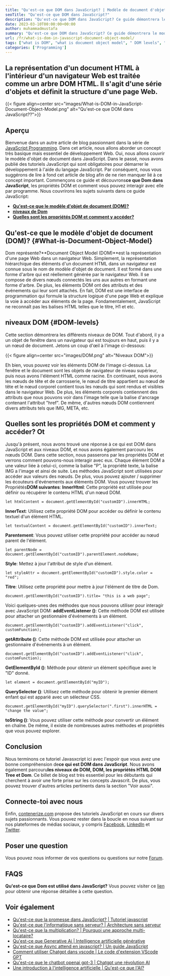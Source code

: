 ```yaml
---
title: "Qu'est-ce que DOM dans JavaScript? | Modèle de document d'objet" 
seoTitle: "Qu'est-ce que DOM dans JavaScript?" 
description: "Qu'est-ce que DOM dans JavaScript? Ce guide démontrera le modèle d'objet de document, les propriétés de DOM, les niveaux de DOM et comment accéder aux éléments DOM." 
date: 2023-03-10T00:00:00+00:00
author: muhammadmustafa
summary: "Qu'est-ce que DOM dans JavaScript? Ce guide démontrera le modèle d'objet de document, les propriétés de DOM, les niveaux de DOM et comment accéder aux éléments DOM." 
url: /fr/what-is-dom-in-javascript-document-object-model/
tags: ["what is DOM", "what is document object model", " DOM levels", "HTML DOM tree", "DOM properties"]
categories: ['Programming']
---
```


## La représentation d'un document HTML à l'intérieur d'un navigateur Web est traitée comme un arbre DOM HTML. Il s'agit d'une série d'objets et définit la structure d'une page Web.

{{< figure align=center src="images/What-is-DOM-in-JavaScript-Document-Object-Model.png" alt="Qu'est-ce que DOM dans JavaScript??">}}


## Aperçu
Bienvenue dans un autre article de blog passionnant dans la série de [JavaScript Programming][1]. Dans cet article, nous allons aborder un concept très basique mais essentiel de développement Web. Oui, nous allons couvrir le modèle d'objet de document dans JavaScript. Dans le passé, nous avons publié des tutoriels JavaScript qui sont obligatoires pour démarrer le développement à l'aide du langage JavaScript. Par conséquent, nous vous suggérons de lire à fond cet article de blog afin de ne rien manquer lié à ce concept important. Commençons ce guide et découvrons**ce que Dom dans JavaScript**, les propriétés DOM et comment vous pouvez interagir avec elle par programme.
Nous couvrirons les sujets suivants dans ce guide JavaScript:
  * **[Qu'est-ce que le modèle d'objet de document (DOM)?][2]**
  * **[niveaux de Dom][3]**
  * **[Quelles sont les propriétés DOM et comment y accéder?][4]**

## Qu'est-ce que le modèle d'objet de document (DOM)?   {#What-is-Document-Object-Model}
Dom représente?**Document Object Model (DOM)**est la représentation d'une page Web dans un navigateur Web. Simplement, la représentation hiérarchique des éléments d'un document HTML dans un navigateur est connue sous le nom de modèle d'objet de document. Il est formé dans une forme d'arbre qui est réellement générée par le navigateur Web. Il se compose de divers nœuds connectés les uns aux autres en formant une forme d'arbre. De plus, les éléments DOM ont des attributs et des événements qui leur sont attachés.
En fait, DOM est une interface de programmation qui formule la structure logique d'une page Web et explique la voie à accéder aux éléments de la page. Fondamentalement, JavaScript ne reconnaît pas les balises HTML telles que le titre, H1 et etc.

## niveaux DOM   {#DOM-levels}
Cette section démontrera les différents niveaux de DOM. Tout d'abord, il y a un objet de fenêtre dans un navigateur qui est toujours en haut, puis il y a un nœud de document. Jetons un coup d'œil à l'image ci-dessous:

{{< figure align=center src="images/DOM.png" alt="Niveaux DOM">}}

Eh bien, vous pouvez voir les éléments DOM de l'image ci-dessus. La fenêtre et le document sont les objets de navigateur de niveau supérieur, puis nous avons l'élément HTML comme racine. En continuant, nous avons les nœuds de tête et de carrosserie, le nœud de titre appartient au nœud de tête et le nœud corporel contient tous les nœuds qui sont rendus et visibles dans le navigateur Web. De plus, les éléments corporels contiennent des attributs que nous pouvons voir dans l'image telle que la balise d'ancrage contenant l'attribut "href". De même, d'autres nœuds DOM contiennent divers attributs tels que IMG, META, etc.

## Quelles sont les propriétés DOM et comment y accéder? Ot
Jusqu'à présent, nous avons trouvé une réponse à ce qui est DOM dans JavaScript et aux niveaux DOM, et nous avons également parcouru les nœuds DOM. Dans cette section, nous passerons par les propriétés DOM et verrons comment pouvons-nous interagir avec eux. Chaque élément DOM a une valeur liée à celui-ci, comme la balise "P", la propriété texte, la balise IMG a l'image et ainsi de suite. Les méthodes JavaScript sont utilisées pour accéder aux valeurs des nœuds. De plus, vous pouvez ajouter / supprimer les écouteurs d'événements aux éléments DOM.
Vous pouvez trouver les Propriétés**DOM suivantes**:
**InnerHtml**: Cette propriété est utilisée pour définir ou récupérer le contenu HTML d'un nœud DOM.
```
let htmlContent = document.getElementById("customID").innerHTML;
```
**InnerText**: Utilisez cette propriété DOM pour accéder ou définir le contenu textuel d'un élément HTML.
```
let textualContent = document.getElementById("customID").innerText;
```
**Parentement**: Vous pouvez utiliser cette propriété pour accéder au nœud parent de l'élément.
```
let parentNode = document.getElementById("customID").parentElement.nodeName;
```
**Style**: Mettez à jour l'attribut de style d'un élément.
```
let styleAttr = document.getElementById("customID").style.color = "red";
```
**Titre**: Utilisez cette propriété pour mettre à jour l'élément de titre de Dom.
```
document.getElementById("customID").title= "this is a web page";
```
 Voici quelques-unes des méthodes que nous pouvons utiliser pour interagir avec JavaScript DOM:
**addEventListener ()**: Cette méthode DOM est utilisée pour attacher un gestionnaire d'événements à un élément.
```
document.getElementById("customID").addEventListener("click", customFunction);
```
**getAttribute ()**: Cette méthode DOM est utilisée pour attacher un gestionnaire d'événements à un élément.
```
document.getElementById("customID").addEventListener("click", customFunction);
```
**GetElementById ()**: Méthode pour obtenir un élément spécifique avec le "ID" donné.
```
let element = document.getElementById("myID");
```
**QuerySelector ()**: Utilisez cette méthode pour obtenir le premier élément enfant qui est apparié avec un sélecteur CSS.
```
document.getElementById("myID").querySelector(".first").innerHTML = "change the value";
```
**toString ()**: Vous pouvez utiliser cette méthode pour convertir un élément en chaîne.
De même, il existe de nombreuses autres méthodes et propriétés que vous pouvez explorer.

## Conclusion
Nous terminons ce tutoriel Javasxcript ici avec l'espoir que vous avez une bonne compréhension de**ce qui est DOM dans JavaScript**. Nous avons également parcouru**les niveaux de DOM, DOM, les propriétés HTML DOM Tree et Dom**. Ce billet de blog est très essentiel pour les débutants qui cherchent à avoir une forte prise sur les concepts Javascrit. De plus, vous pouvez trouver d'autres articles pertinents dans la section "Voir aussi".

## Connecte-toi avec nous
Enfin, [contenerize.com][5] propose des tutoriels JavaScript en cours sur divers sujets passionnants. Vous pouvez rester dans la boucle en nous suivant sur nos plateformes de médias sociaux, y compris [Facebook][6], [LinkedIn][7] et [Twitter][8].

## Poser une question
Vous pouvez nous informer de vos questions ou questions sur notre [Forum][9].

## FAQS
**Qu'est-ce que Dom est utilisé dans JavaScript?**
Vous pouvez visiter ce [lien][2] pour obtenir une réponse détaillée à cette question.

## Voir également
  * [Qu'est-ce que la promesse dans JavaScript? | Tutoriel javascript][10]
  * [Qu'est-ce que l'informatique sans serveur? | Architecture sans serveur][11]
  * [Qu'est-ce que la multiplication? | Pourquoi une approche multi-locataire?][12]
  * [Qu'est-ce que Generative Ai | Intelligence artificielle générative][13]
  * [Qu'est-ce que Async attend en javascript? | Un guide JavaScript][14]
  * [Comment utiliser Chatgpt dans vscode | Le code d'extension VScode GPT][15]
  * [Qu'est-ce que le chatbot openai gpt-3 | Chatgpt une révolution AI][16]
  * [Une introduction à l'intelligence artificielle | Qu'est-ce que l'AI?][17]

  
[1]: https://blog.containerize.com/categories/programming/
[2]: #What-is-Document-Object-Model
[3]: #DOM-levels
[4]: #What-are-DOM-properties-and-how-to-access-them
[5]: https://www.containerize.com/
[6]: https://web.facebook.com/containerize
[7]: https://www.linkedin.com/company/containerize/
[8]: https://twitter.com/containerize_co
[9]: https://forum.containerize.com/
[10]: https://blog.containerize.com/what-is-promise-in-javascript-javascript-tutorial/
[11]: https://blog.containerize.com/programming/what-is-serverless-computing-serverless-architecture/
[12]: https://blog.containerize.com/programming/what-is-multitenancy-why-a-multi-tenant-approach-2/
[13]: https://blog.containerize.com/artificial-intelligence/what-is-generative-ai-generative-artificial-intelligence/
[14]: https://blog.containerize.com/what-is-async-await-in-javascript-a-javascript-guide/
[15]: https://blog.containerize.com/artificial-intelligence/how-to-use-chatgpt-in-vscode-the-vscode-extension-codegpt/
[16]: https://blog.containerize.com/artificial-intelligence/what-is-openai-chatbot-gpt-3-chatgpt-an-ai-revolution/
[17]: https://blog.containerize.com/artificial-intelligence/an-introduction-to-artificial-intelligence-what-is-ai/
